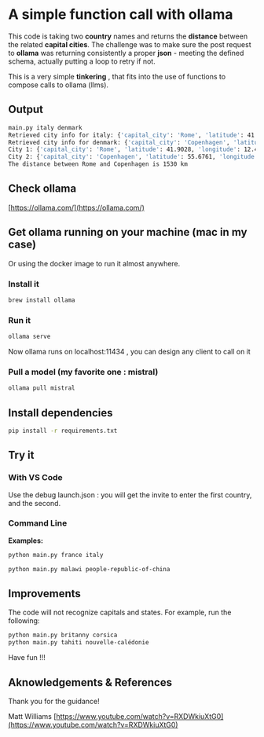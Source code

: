 # A simple function call with ollama

This code is taking two **country** names and returns the **distance** between the related **capital cities**. The challenge was to make sure the post request to **ollama** was returning consistently a proper **json** - meeting the defined schema, actually putting a loop to retry if not.

This is a very simple **tinkering** , that fits into the use of functions to compose calls to ollama (llms).

## Output
```bash
main.py italy denmark 
Retrieved city info for italy: {'capital_city': 'Rome', 'latitude': 41.9028, 'longitude': 12.4964}
Retrieved city info for denmark: {'capital_city': 'Copenhagen', 'latitude': 55.6761, 'longitude': 12.5683}
City 1: {'capital_city': 'Rome', 'latitude': 41.9028, 'longitude': 12.4964}
City 2: {'capital_city': 'Copenhagen', 'latitude': 55.6761, 'longitude': 12.5683}
The distance between Rome and Copenhagen is 1530 km
```

## Check ollama

[https://ollama.com/](https://ollama.com/)

## Get ollama running on your machine (mac in my case)

Or using the docker image to run it almost anywhere.

### Install it

```bash
brew install ollama
```

### Run it

```bash
ollama serve
```

Now ollama runs on localhost:11434 , you can design any client to call on it

### Pull a model (my favorite one : mistral)

```bash
ollama pull mistral
```

## Install dependencies

```bash
pip install -r requirements.txt
```

## Try it

### With VS Code

Use the debug launch.json : you will get the invite to enter the first country, and the second.

### Command Line

**Examples:**

```bash
python main.py france italy
```

```bash
python main.py malawi people-republic-of-china
```

## Improvements

The code will not recognize capitals and states. For example, run the following:

````bash
python main.py britanny corsica
python main.py tahiti nouvelle-calédonie
````

Have fun !!!


## Aknowledgements & References

Thank you for the guidance!

Matt Williams [https://www.youtube.com/watch?v=RXDWkiuXtG0](https://www.youtube.com/watch?v=RXDWkiuXtG0)
